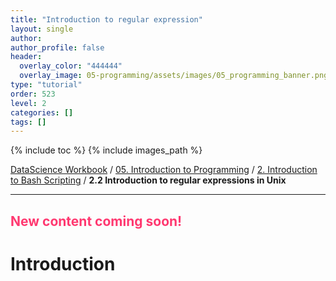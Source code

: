 ```yaml
---
title: "Introduction to regular expression"
layout: single
author:
author_profile: false
header:
  overlay_color: "444444"
  overlay_image: 05-programming/assets/images/05_programming_banner.png
type: "tutorial"
order: 523
level: 2
categories: []
tags: []
---
```




{% include toc %}
{% include images_path %}

[DataScience Workbook](https://datascience.101workbook.org/) / [05. Introduction to Programming](../00-IntroToProgramming-LandingPage.md) / [2. Introduction to Bash Scripting](01-introduction-to-bash-scripting.md) / **2.2 Introduction to regular expressions in Unix**

---

## <span style="color: #ff3870;">New content coming soon!</span>


# Introduction

<!--
Imagine, rather than typing all the file names, you could represent them with a single word.  This word or a pattern used to represent files/directories are called regular expression (regex for short).
* **Simple examples:**
*  to represent any word: eg. \*.txt means all files with txt extension
  * ? to represent a single letter: eg. ?????.txt matches all files with exactly 5 letters, with txt extension.
  * ^ beginning and $ for the end of the word:  eg  ^text* forces the match for the beginning letters only.
-->
